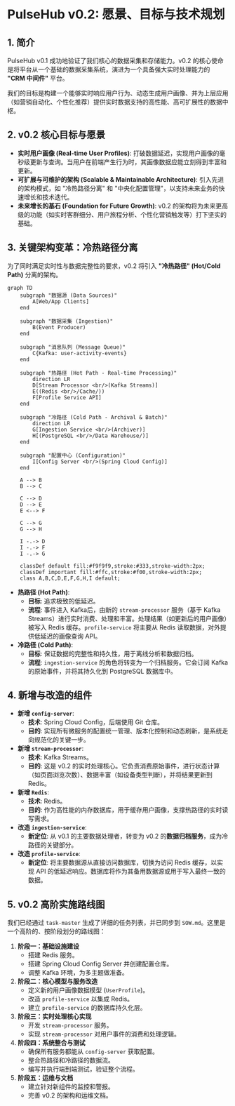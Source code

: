 # PulseHub v0.2: 愿景、目标与技术规划

## 1. 简介

PulseHub v0.1 成功地验证了我们核心的数据采集和存储能力。v0.2 的核心使命是将平台从一个基础的数据采集系统，演进为一个具备强大实时处理能力的 **"CRM 中间件"** 平台。

我们的目标是构建一个能够实时响应用户行为、动态生成用户画像、并为上层应用（如营销自动化、个性化推荐）提供实时数据支持的高性能、高可扩展性的数据中枢。

## 2. v0.2 核心目标与愿景

- **实时用户画像 (Real-time User Profiles)**: 打破数据延迟，实现用户画像的毫秒级更新与查询。当用户在前端产生行为时，其画像数据应能立刻得到丰富和更新。
- **可扩展与可维护的架构 (Scalable & Maintainable Architecture)**: 引入先进的架构模式，如 "冷热路径分离" 和 "中央化配置管理"，以支持未来业务的快速增长和技术迭代。
- **未来增长的基石 (Foundation for Future Growth)**: v0.2 的架构将为未来更高级的功能（如实时客群细分、用户旅程分析、个性化营销触发等）打下坚实的基础。

## 3. 关键架构变革：冷热路径分离

为了同时满足实时性与数据完整性的要求，v0.2 将引入 **"冷热路径" (Hot/Cold Path)** 分离的架构。

```mermaid
graph TD
    subgraph "数据源 (Data Sources)"
        A[Web/App Clients]
    end

    subgraph "数据采集 (Ingestion)"
        B(Event Producer)
    end

    subgraph "消息队列 (Message Queue)"
        C{Kafka: user-activity-events}
    end

    subgraph "热路径 (Hot Path - Real-time Processing)"
        direction LR
        D[Stream Processor <br/>(Kafka Streams)]
        E((Redis <br/>/Cache/))
        F[Profile Service API]
    end

    subgraph "冷路径 (Cold Path - Archival & Batch)"
        direction LR
        G[Ingestion Service <br/>(Archiver)]
        H[(PostgreSQL <br/>/Data Warehouse/)]
    end
    
    subgraph "配置中心 (Configuration)"
        I[Config Server <br/>(Spring Cloud Config)]
    end

    A --> B
    B --> C

    C --> D
    D --> E
    E <--> F

    C --> G
    G --> H

    I -.-> D
    I -.-> F
    I -.-> G

    classDef default fill:#f9f9f9,stroke:#333,stroke-width:2px;
    classDef important fill:#ffc,stroke:#f00,stroke-width:2px;
    class A,B,C,D,E,F,G,H,I default;
```

- **热路径 (Hot Path)**:
  - **目标**: 追求极致的低延迟。
  - **流程**: 事件进入 Kafka后，由新的 `stream-processor` 服务（基于 Kafka Streams）进行实时消费、处理和丰富。处理结果（如更新后的用户画像）被写入 Redis 缓存。`profile-service` 将主要从 Redis 读取数据，对外提供低延迟的画像查询 API。
- **冷路径 (Cold Path)**:
  - **目标**: 保证数据的完整性和持久性，用于离线分析和数据归档。
  - **流程**: `ingestion-service` 的角色将转变为一个归档服务。它会订阅 Kafka 的原始事件，并将其持久化到 PostgreSQL 数据库中。

## 4. 新增与改造的组件

- **新增 `config-server`**:
  - **技术**: Spring Cloud Config，后端使用 Git 仓库。
  - **目的**: 实现所有微服务的配置统一管理、版本化控制和动态刷新，是系统走向规范化的关键一步。
- **新增 `stream-processor`**:
  - **技术**: Kafka Streams。
  - **目的**: 这是 v0.2 的实时处理核心。它负责消费原始事件，进行状态计算（如页面浏览次数）、数据丰富（如设备类型判断），并将结果更新到 Redis。
- **新增 `Redis`**:
  - **技术**: Redis。
  - **目的**: 作为高性能的内存数据库，用于缓存用户画像，支撑热路径的实时读写需求。
- **改造 `ingestion-service`**:
  - **新定位**: 从 v0.1 的主要数据处理者，转变为 v0.2 的**数据归档服务**，成为冷路径的关键部分。
- **改造 `profile-service`**:
  - **新定位**: 将主要数据源从直接访问数据库，切换为访问 Redis 缓存，以实现 API 的低延迟响应。数据库将作为其备用数据源或用于写入最终一致的数据。

## 5. v0.2 高阶实施路线图

我们已经通过 `task-master` 生成了详细的任务列表，并已同步到 `SOW.md`。这里是一个高阶的、按阶段划分的路线图：

1.  **阶段一：基础设施建设**
    - 搭建 Redis 服务。
    - 搭建 Spring Cloud Config Server 并创建配置仓库。
    - 调整 Kafka 环境，为多主题做准备。
2.  **阶段二：核心模型与服务改造**
    - 定义新的用户画像数据模型 (`UserProfile`)。
    - 改造 `profile-service` 以集成 Redis。
    - 建立 `profile-service` 的数据库持久化层。
3.  **阶段三：实时处理核心实现**
    - 开发 `stream-processor` 服务。
    - 实现 `stream-processor` 对用户事件的消费和处理逻辑。
4.  **阶段四：系统整合与测试**
    - 确保所有服务都能从 `config-server` 获取配置。
    - 整合热路径和冷路径的数据流。
    - 编写并执行端到端测试，验证整个流程。
5.  **阶段五：运维与文档**
    - 建立针对新组件的监控和警报。
    - 完善 v0.2 的架构和运维文档。 